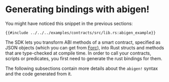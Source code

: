 # Generating bindings with abigen!

You might have noticed this snippet in the previous sections:

```rust,ignore
{{#include ../../../examples/contracts/src/lib.rs:abigen_example}}
```

The SDK lets you transform ABI methods of a smart contract, specified as JSON objects (which you can get from [Forc](https://github.com/FuelLabs/sway/tree/master/forc)), into Rust structs and methods that are type-checked at compile time.
In order to call your contracts, scripts or predicates, you first need to generate the rust bindings for them. 

The following subsections contain more details about the `abigen!` syntax and the code generated from it.